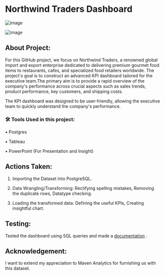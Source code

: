 # Northwind Traders Dashboard
![image](https://github.com/rashmi0007/Northwind-Traders-Dashboard/assets/87612040/7c0550a1-2a65-4ef5-ade4-15ee6aac8646)

![image](https://github.com/rashmi0007/Northwind-Traders-Dashboard/assets/87612040/02a408cf-4af3-4528-a95c-8daae3749d1e)

## About Project:
For this GitHub project, we focus on Northwind Traders, a renowned global import and export enterprise dedicated to delivering premium gourmet food items to restaurants, cafes, and specialized food retailers worldwide. The project's goal is to construct an advanced KPI dashboard tailored for the executive team.The primary aim is to provide a rapid overview of the company's performance across crucial aspects such as sales trends, product performance, key customers, and shipping costs.

The KPI dashboard was designed to be user-friendly, allowing the executive team to quickly understand the company's performance. 

### 🛠 Tools Used in this project:
▪ Postgres

▪ Tableau

▪ PowerPoint (For Presentation and Insight)

## Actions Taken:
1. Importing the Dataset into PostgreSQL.

2. Data Wrangling/Transforming: Rectifying spelling mistakes, Removing the duplicate rows, Datatype checking.

3. Loading the transformed data: Defining the useful KPIs, Creating insightful chart.

## Testing:
Tested the dashboard using SQL queries and made a [documentation](https://github.com/rashmi0007/Northwind-Traders-Dashboard/blob/master/Other_Details/NorthWindTraders_TestCase.docx) .

## Acknowledgement:
I want to extend my appreciation to Maven Analytics for furnishing us with this dataset.


